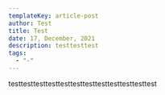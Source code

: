 ```yaml
---
templateKey: article-post
author: Test
title: Test
date: 17, December, 2021
description: testtesttest
tags:
  - "-"
---
```

testtesttesttesttesttesttesttesttesttesttesttest